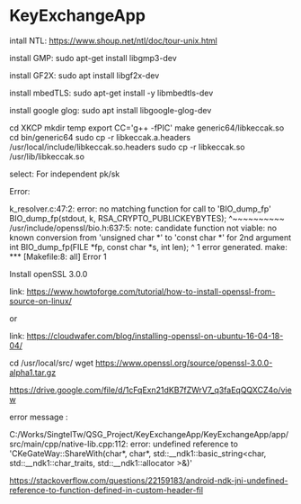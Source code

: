 # KeyExchangeApp





intall NTL: https://www.shoup.net/ntl/doc/tour-unix.html

install GMP: sudo apt-get install libgmp3-dev

install GF2X: sudo apt install libgf2x-dev


install mbedTLS: sudo apt-get install -y libmbedtls-dev

install google glog: sudo apt install libgoogle-glog-dev


cd XKCP
mkdir temp
export CC='g++ -fPIC'
make generic64/libkeccak.so
cd bin/generic64
sudo cp -r libkeccak.a.headers /usr/local/include/libkeccak.so.headers
sudo cp -r libkeccak.so /usr/lib/libkeccak.so

select: For independent pk/sk



Error: 

k_resolver.c:47:2: error: no matching function for call to 'BIO_dump_fp'
        BIO_dump_fp(stdout, k, RSA_CRYPTO_PUBLICKEYBYTES);
        ^~~~~~~~~~~
/usr/include/openssl/bio.h:637:5: note: candidate function not viable: no known conversion from 'unsigned char *' to 'const char *' for 2nd argument
int BIO_dump_fp(FILE *fp, const char *s, int len);
    ^
1 error generated.
make: *** [Makefile:8: all] Error 1

Install openSSL 3.0.0

link: https://www.howtoforge.com/tutorial/how-to-install-openssl-from-source-on-linux/

or 

link: https://cloudwafer.com/blog/installing-openssl-on-ubuntu-16-04-18-04/


cd /usr/local/src/
wget https://www.openssl.org/source/openssl-3.0.0-alpha1.tar.gz

https://drive.google.com/file/d/1cFqExn21dKB7fZWrV7_q3faEqQQXCZ4o/view



error message : 

C:/Works/SingtelTw/QSG_Project/KeyExchangeApp/KeyExchangeApp/app/src/main/cpp/native-lib.cpp:112: error: undefined reference to 'CKeGateWay::ShareWith(char*, char*, std::__ndk1::basic_string<char, std::__ndk1::char_traits<char>, std::__ndk1::allocator<char> >&)'



https://stackoverflow.com/questions/22159183/android-ndk-jni-undefined-reference-to-function-defined-in-custom-header-fil